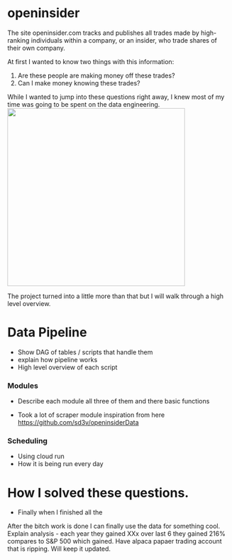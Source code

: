# openinsider

The site openinsider.com tracks and publishes all trades made by high-ranking individuals within a company, or an insider, who trade shares of their own company.

At first I wanted to know two things with this information:
1. Are these people are making money off these trades?
2. Can I make money knowing these trades?

While I wanted to jump into these questions right away, I knew most of my time was going to be spent on the data engineering.
<img src="https://github.com/nruffini32/openinsider/assets/71286321/8a14f054-7a9e-48d3-880f-7b16fc82cf9b" width="400"/>



The project turned into a little more than that but I will walk through a high level overview.

# Data Pipeline
- Show DAG of tables / scripts that handle them
- explain how pipeline works
- High level overview of each script

### Modules
- Describe each module all three of them and there basic functions

- Took a lot of scraper module inspiration from here
https://github.com/sd3v/openinsiderData

### Scheduling
- Using cloud run
- How it is being run every day


# How I solved these questions.
- Finally when I finished all the

After the bitch work is done I can finally use the data for something cool. Explain analysis - each year they gained XXx over last 6 they gained 216% compares to S&P 500 which gained.
Have alpaca papaer trading account that is ripping. Will keep it updated.


